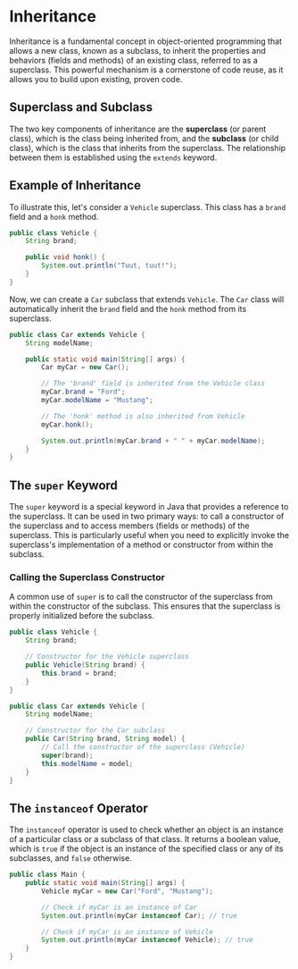 # Inheritance

Inheritance is a fundamental concept in object-oriented programming that allows a new class, known as a subclass, to inherit the properties and behaviors (fields and methods) of an existing class, referred to as a superclass. This powerful mechanism is a cornerstone of code reuse, as it allows you to build upon existing, proven code.

## Superclass and Subclass

The two key components of inheritance are the **superclass** (or parent class), which is the class being inherited from, and the **subclass** (or child class), which is the class that inherits from the superclass. The relationship between them is established using the `extends` keyword.

## Example of Inheritance

To illustrate this, let's consider a `Vehicle` superclass. This class has a `brand` field and a `honk` method.

```java
public class Vehicle {
    String brand;

    public void honk() {
        System.out.println("Tuut, tuut!");
    }
}
```

Now, we can create a `Car` subclass that extends `Vehicle`. The `Car` class will automatically inherit the `brand` field and the `honk` method from its superclass.

```java
public class Car extends Vehicle {
    String modelName;

    public static void main(String[] args) {
        Car myCar = new Car();

        // The 'brand' field is inherited from the Vehicle class
        myCar.brand = "Ford";
        myCar.modelName = "Mustang";

        // The 'honk' method is also inherited from Vehicle
        myCar.honk();

        System.out.println(myCar.brand + " " + myCar.modelName);
    }
}
```

## The `super` Keyword

The `super` keyword is a special keyword in Java that provides a reference to the superclass. It can be used in two primary ways: to call a constructor of the superclass and to access members (fields or methods) of the superclass. This is particularly useful when you need to explicitly invoke the superclass's implementation of a method or constructor from within the subclass.

### Calling the Superclass Constructor

A common use of `super` is to call the constructor of the superclass from within the constructor of the subclass. This ensures that the superclass is properly initialized before the subclass.

```java
public class Vehicle {
    String brand;

    // Constructor for the Vehicle superclass
    public Vehicle(String brand) {
        this.brand = brand;
    }
}

public class Car extends Vehicle {
    String modelName;

    // Constructor for the Car subclass
    public Car(String brand, String model) {
        // Call the constructor of the superclass (Vehicle)
        super(brand);
        this.modelName = model;
    }
}
```

## The `instanceof` Operator

The `instanceof` operator is used to check whether an object is an instance of a particular class or a subclass of that class. It returns a boolean value, which is `true` if the object is an instance of the specified class or any of its subclasses, and `false` otherwise.

```java
public class Main {
    public static void main(String[] args) {
        Vehicle myCar = new Car("Ford", "Mustang");

        // Check if myCar is an instance of Car
        System.out.println(myCar instanceof Car); // true

        // Check if myCar is an instance of Vehicle
        System.out.println(myCar instanceof Vehicle); // true
    }
}
```
